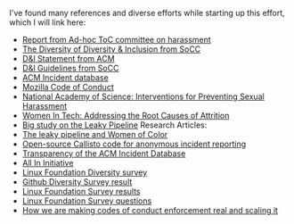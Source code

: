 I've found many references and diverse efforts while starting up this effort, which I will link here:

* [Report from Ad-hoc ToC committee on harassment](https://www.ics.uci.edu/~irani/ToC_SH_report.pdf)
* [The Diversity of Diversity & Inclusion from SoCC](https://wp.sigmod.org/?p=3009)
* [D&I Statement from ACM](https://www.acm.org/diversity-inclusion)
* [D&I Guidelines from SoCC](http://acmsocc.org/2020/inclusion_and_diversity_in_writing.html)
* [ACM Incident database](https://sigchi.org/2021/05/the-new-acm-violations-database/)
* [Mozilla Code of Conduct](https://www.contributor-covenant.org/version/2/0/code_of_conduct/)
* [National Academy of Science: Interventions for Preventing Sexual Harassment](https://www.nap.edu/resource/24994/Interventions%20for%20Preventing%20Sexual%20Harassment%20final.pdf)
* [Women In Tech: Addressing the Root Causes of Attrition](http://edge.berkeley.edu/wp-content/uploads/2017/08/WomenInTech.pdf)
* [Big study on the Leaky Pipeline](https://leakytechpipeline.com/wp-content/themes/kapor/pdf/KC18001_report_v6.pdf)
Research Articles:
* [The leaky pipeline and Women of Color](https://psycnet.apa.org/fulltext/2019-71055-001.html)
* [Open-source Callisto code for anonymous incident reporting](https://github.com/project-callisto/callisto-core)
* [Transparency of the ACM Incident Database](https://interactions.acm.org/blog/view/where-is-the-transparency-of-the-new-acm-violations-database)
* [All In Initiative](https://allinopensource.org/)
* [Linux Foundation Diversity survey](https://www.linuxfoundation.org/press-release/linux-foundation-launches-2021-open-source-diversity-equity-and-inclusion-survey/)
* [Github Diversity Survey result](https://github.com/about/diversity/report)
* [Linux Foundation Survey results](https://www.linuxfoundation.org/wp-content/uploads/LFResearch_DEISurvey_ResultsDeck_121321.pdf)
* [Linux Foundation Survey questions]()
* [How we are making codes of conduct enforcement real and scaling it](https://medium.com/mozilla-open-innovation/how-were-making-code-of-conduct-enforcement-real-and-scaling-it-3e382cf94415)
